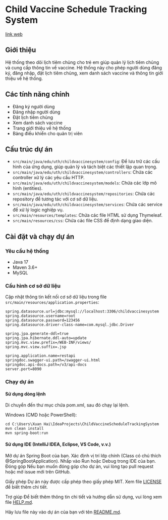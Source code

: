 # Child Vaccine Schedule Tracking System
[link web](https://childvaccinescheduletrackingsystem-m7u7.onrender.com/)
## Giới thiệu

Hệ thống theo dõi lịch tiêm chủng cho trẻ em giúp quản lý lịch tiêm chủng và cung cấp thông tin về vaccine. Hệ thống này cho phép người dùng đăng ký, đăng nhập, đặt lịch tiêm chủng, xem danh sách vaccine và thông tin giới thiệu về hệ thống.

## Các tính năng chính

- Đăng ký người dùng
- Đăng nhập người dùng
- Đặt lịch tiêm chủng
- Xem danh sách vaccine
- Trang giới thiệu về hệ thống
- Bảng điều khiển cho quản trị viên

## Cấu trúc dự án

- `src/main/java/edu/uth/childvaccinesystem/config`: Để lưu trữ các cấu hình của ứng dụng, giúp quản lý và tách biệt các thiết lập quan trọng.
- `src/main/java/edu/uth/childvaccinesystem/controllers`: Chứa các controller xử lý các yêu cầu HTTP.
- `src/main/java/edu/uth/childvaccinesystem/models`: Chứa các lớp mô hình (entities).
- `src/main/java/edu/uth/childvaccinesystem/repositories`: Chứa các repository để tương tác với cơ sở dữ liệu.
- `src/main/java/edu/uth/childvaccinesystem/services`: Chứa các service để xử lý logic nghiệp vụ.
- `src/main/resources/templates`: Chứa các file HTML sử dụng Thymeleaf.
- `src/main/resources/css`: Chứa các file CSS để định dạng giao diện.

## Cài đặt và chạy dự án

### Yêu cầu hệ thống

- Java 17
- Maven 3.6+
- MySQL

### Cấu hình cơ sở dữ liệu

Cập nhật thông tin kết nối cơ sở dữ liệu trong file `src/main/resources/application.properties`:

```properties
spring.datasource.url=jdbc:mysql://localhost:3306/childvaccinesystem
spring.datasource.username=root
spring.datasource.password=123456
spring.datasource.driver-class-name=com.mysql.jdbc.Driver

spring.jpa.generate-ddl=true
spring.jpa.hibernate.ddl-auto=update
spring.mvc.view.prefix=/WEB-INF/views/
spring.mvc.view.suffix=.jsp

spring.application.name=restapi
springdoc.swagger-ui.path=/swagger-ui.html
springdoc.api-docs.path=/v3/api-docs
server.port=8090
```

### Chạy dự án

#### Sử dụng dòng lệnh

Di chuyển đến thư mục chứa pom.xml, sau đó chạy lại lệnh.

Windows (CMD hoặc PowerShell):
```
cd C:\Users\Xuan Hai\IdeaProjects\ChildVaccineScheduleTrackingSystem
mvn clean install
mvn spring-boot:run
```

#### Sử dụng IDE (IntelliJ IDEA, Eclipse, VS Code, v.v.)

Mở dự án Spring Boot của bạn.
Xác định vị trí lớp chính (Class có chú thích @SpringBootApplication).
Nhấp vào Run hoặc Debug trong IDE của bạn.
Đóng góp
Nếu bạn muốn đóng góp cho dự án, vui lòng tạo pull request hoặc mở issue mới trên GitHub.

Giấy phép
Dự án này được cấp phép theo giấy phép MIT. Xem file [LICENSE](https://github.com/nguyenxuanhai-arch/ChildVaccineScheduleTrackingSystem/blob/master/LICENSE) để biết thêm chi tiết.

Trợ giúp
Để biết thêm thông tin chi tiết và hướng dẫn sử dụng, vui lòng xem file [HELP.md](https://github.com/nguyenxuanhai-arch/ChildVaccineScheduleTrackingSystem/blob/master/Help).

Hãy lưu file này vào dự án của bạn với tên [README.md]([http://_vscodecontentref_/1](https://github.com/nguyenxuanhai-arch/ChildVaccineScheduleTrackingSystem/blob/master/README.md)).
